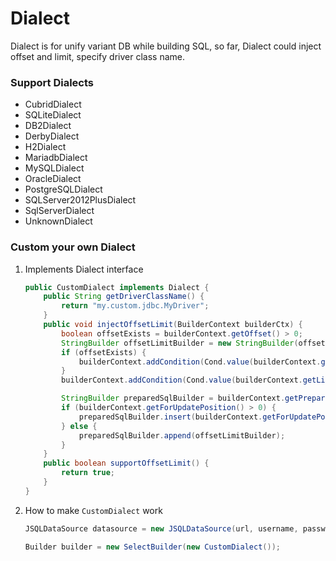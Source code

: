 # Dialect

Dialect is for unify variant DB while building SQL, so far, Dialect could inject offset and limit, specify driver class name.

### Support Dialects

- CubridDialect
- SQLiteDialect
- DB2Dialect
- DerbyDialect
- H2Dialect
- MariadbDialect
- MySQLDialect
- OracleDialect
- PostgreSQLDialect
- SQLServer2012PlusDialect
- SqlServerDialect
- UnknownDialect

### Custom your own Dialect

1. Implements Dialect interface
    ```java
    public CustomDialect implements Dialect {
        public String getDriverClassName() {
            return "my.custom.jdbc.MyDriver";
        }
        public void injectOffsetLimit(BuilderContext builderCtx) {
            boolean offsetExists = builderContext.getOffset() > 0;
            StringBuilder offsetLimitBuilder = new StringBuilder(offsetExists ? " limit ?,?" : " limit ?");
            if (offsetExists) {
                builderContext.addCondition(Cond.value(builderContext.getOffset()));
            }
            builderContext.addCondition(Cond.value(builderContext.getLimit()));
    
            StringBuilder preparedSqlBuilder = builderContext.getPreparedSql();
            if (builderContext.getForUpdatePosition() > 0) {
                preparedSqlBuilder.insert(builderContext.getForUpdatePosition(), offsetLimitBuilder);
            } else {
                preparedSqlBuilder.append(offsetLimitBuilder);
            }
        }
        public boolean supportOffsetLimit() {
            return true;
        }
    }
    ```

1. How to make `CustomDialect` work
    ```java
    JSQLDataSource datasource = new JSQLDataSource(url, username, password, new CustomDialect());
    
    Builder builder = new SelectBuilder(new CustomDialect());
    ```
